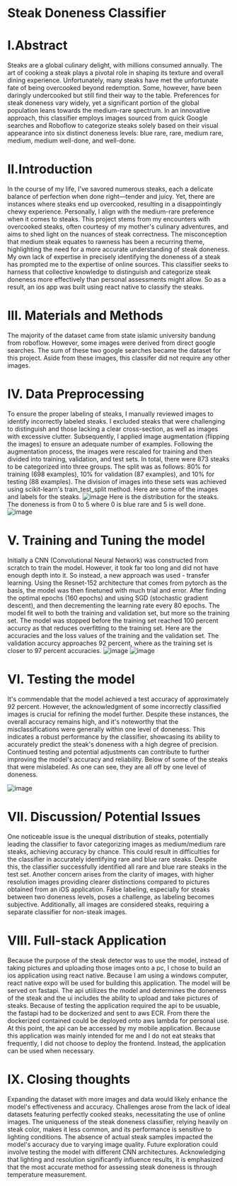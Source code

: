 # Steak Doneness Classifier
# I.Abstract
Steaks are a global culinary delight, with millions consumed annually. The art of cooking a steak plays a pivotal role in shaping its texture and overall dining experience. Unfortunately, many steaks have met the unfortunate fate of being overcooked beyond redemption. Some, however, have been daringly undercooked but still find their way to the table. Preferences for steak doneness vary widely, yet a significant portion of the global population leans towards the medium-rare spectrum. In an innovative approach, this classifier employs images sourced from quick Google searches and Roboflow to categorize steaks solely based on their visual appearance into six distinct doneness levels: blue rare, rare, medium rare, medium, medium well-done, and well-done.
# II.Introduction
In the course of my life, I've savored numerous steaks, each a delicate balance of perfection when done right—tender and juicy. Yet, there are instances where steaks end up overcooked, resulting in a disappointingly chewy experience. Personally, I align with the medium-rare preference when it comes to steaks. This project stems from my encounters with overcooked steaks, often courtesy of my mother's culinary adventures, and aims to shed light on the nuances of steak correctness. The misconception that medium steak equates to rawness has been a recurring theme, highlighting the need for a more accurate understanding of steak doneness. My own lack of expertise in precisely identifying the doneness of a steak has prompted me to the expertise of online sources. This classifier seeks to harness that collective knowledge to distinguish and categorize steak doneness more effectively than personal assessments might allow. So as a result, an ios app was built using react native to classify the steaks.
# III. Materials and Methods
The majority of the dataset came from state islamic university bandung from roboflow. However, some images were derived from direct google searches. The sum of these two google searches became the dataset for this project. Aside from these images, this classifer did not require any other images. 
# IV. Data Preprocessing
To ensure the proper labeling of steaks, I manually reviewed images to identify incorrectly labeled steaks. I excluded steaks that were challenging to distinguish and those lacking a clear cross-section, as well as images with excessive clutter. Subsequently, I applied image augmentation (flipping the images) to ensure an adequate number of examples. Following the augmentation process, the images were rescaled for training and then divided into training, validation, and test sets. In total, there were 873 steaks to be categorized into three groups. The split was as follows: 80% for training (698 examples), 10% for validation (87 examples), and 10% for testing (88 examples). The division of images into these sets was achieved using scikit-learn's train_test_split method.
Here are some of the images and labels for the steaks. 
![image](https://github.com/XNickyChenX2022/Steak-doneness-detector/assets/115733348/82b685b0-7541-4672-9cba-14bbed622fb4)
Here is the distribution for the steaks. The doneness is from 0 to 5 where 0 is blue rare and 5 is well done.
![image](https://github.com/XNickyChenX2022/Steak-doneness-detector/assets/115733348/09dd4215-677e-4645-a2c7-292853ee0120)
# V. Training and Tuning the model
Initially a CNN (Convolutional Neural Network) was constructed from scratch to train the model. However, it took far too long and did not have enough depth into it. So instead, a new approach was used - transfer learning. Using the Resnet-152 architecture that comes from pytorch as the basis, the model was then finetuned with much trial and error. After finding the optimal epochs (160 epochs) and using SGD (stochastic gradient descent), and then decrementing the learning rate every 80 epochs. The model fit well to both the training and validation set, but more so the training set. The model was stopped before the training set reached 100 percent accurcy as that reduces overfitting to the training set.
Here are the accuracies and the loss values of the training and the validation set. The validation accurcy approaches 92 percent, where as the training set is closer to 97 percent accuracies.
![image](https://github.com/XNickyChenX2022/Steak-doneness-detector/assets/115733348/8beaa85e-42ff-4865-a9a3-5c1ea30057ed)
![image](https://github.com/XNickyChenX2022/Steak-doneness-detector/assets/115733348/69e04e57-11d0-4062-a0e2-7eb69b3486e1)
# VI. Testing the model
It's commendable that the model achieved a test accuracy of approximately 92 percent. However, the acknowledgment of some incorrectly classified images is crucial for refining the model further. Despite these instances, the overall accuracy remains high, and it's noteworthy that the misclassifications were generally within one level of doneness. This indicates a robust performance by the classifier, showcasing its ability to accurately predict the steak's doneness with a high degree of precision. Continued testing and potential adjustments can contribute to further improving the model's accuracy and reliability. Below of some of the steaks that were mislabeled. As one can see, they are all off by one level of doneness.

![image](https://github.com/XNickyChenX2022/Steak-doneness-detector/assets/115733348/481d6a81-2a18-404c-8914-e02381106e36)

# VII. Discussion/ Potential Issues
One noticeable issue is the unequal distribution of steaks, potentially leading the classifier to favor categorizing images as medium/medium rare steaks, achieving accuracy by chance. This could result in difficulties for the classifier in accurately identifying rare and blue rare steaks. Despite this, the classifier successfully identified all rare and blue rare steaks in the test set. Another concern arises from the clarity of images, with higher resolution images providing clearer distinctions compared to pictures obtained from an iOS application. False labeling, especially for steaks between two doneness levels, poses a challenge, as labeling becomes subjective. Additionally, all images are considered steaks, requiring a separate classifier for non-steak images.

# VIII. Full-stack Application
Because the purpose of the steak detector was to use the model, instead of taking pictures and uploading those images onto a pc, I chose to build an ios application using react native. Because I am using a windows computer, react native expo will be used for building this application. The model will be served on fastapi. The api utiilizes the model and determines the doneness of the steak and the ui includes the ability to upload and take pictures of steaks. Because of testing the application required the api to be usuable, the fastapi had to be dockerized and sent to aws ECR. From there the dockerized contained could be deployed onto aws lambda for personal use. At this point, the api can be accessed by my mobile application. Because this application was mainly intended for me and I do not eat steaks that frequently, I did not choose to deploy the frontend. Instead, the application can be used when necessary.

# IX. Closing thoughts
Expanding the dataset with more images and data would likely enhance the model's effectiveness and accuracy. Challenges arose from the lack of ideal datasets featuring perfectly cooked steaks, necessitating the use of online images. The uniqueness of the steak doneness classifier, relying heavily on steak color, makes it less common, and its performance is sensitive to lighting conditions. The absence of actual steak samples impacted the model's accuracy due to varying image quality. Future exploration could involve testing the model with different CNN architectures. Acknowledging that lighting and resolution significantly influence results, it is emphasized that the most accurate method for assessing steak doneness is through temperature measurement.





